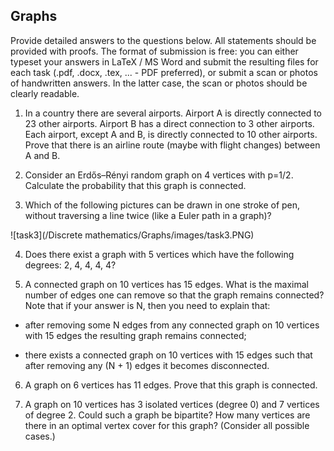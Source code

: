 ## Graphs
Provide detailed answers to the questions below. All statements should be provided with proofs. The format of submission is free: you can either typeset your answers in LaTeX / MS Word and submit the resulting files for each task (.pdf, .docx, .tex, ... - PDF preferred), or submit a scan or photos of handwritten answers. In the latter case, the scan or photos should be clearly readable.



1. In a country there are several airports. Airport A is directly connected to 23 other airports. Airport B has a direct connection to 3 other airports. Each airport, except A and B, is directly connected to 10 other airports. Prove that there is an airline route (maybe with flight changes) between A and B.

2. Consider an Erdős–Rényi random graph on 4 vertices with p=1/2. Calculate the probability that this graph is connected.

3. Which of the following pictures can be drawn in one stroke of pen, without traversing a line twice (like a Euler path in a graph)?

![task3](/Discrete mathematics/Graphs/images/task3.PNG)


4. Does there exist a graph with 5 vertices which have the following degrees: 2, 4, 4, 4, 4?

5. A connected graph on 10 vertices has 15 edges. What is the maximal number of edges one can remove so that the graph remains connected? Note that if your answer is N, then you need to explain that:

- after removing some N edges from any connected graph on 10 vertices with 15 edges the resulting graph remains connected;

- there exists a connected graph on 10 vertices with 15 edges such that after removing any (N + 1) edges it becomes disconnected.

6. A graph on 6 vertices has 11 edges. Prove that this graph is connected.

7. A graph on 10 vertices has 3 isolated vertices (degree 0) and 7 vertices of degree 2. Could such a graph be bipartite? How many vertices are there in an optimal vertex cover for this graph? (Consider all possible cases.)